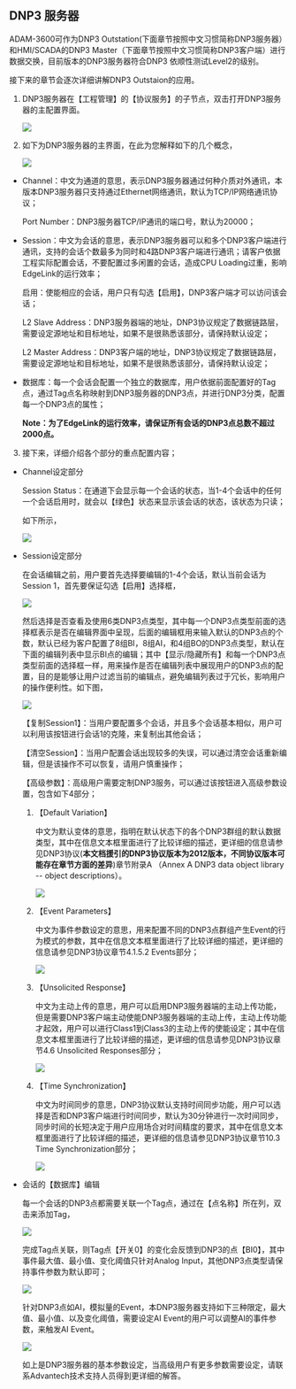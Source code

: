 ## DNP3 服务器　


ADAM-3600可作为DNP3 Outstation(下面章节按照中文习惯简称DNP3服务器）和HMI/SCADA的DNP3 Master（下面章节按照中文习惯简称DNP3客户端）进行数据交换，目前版本的DNP3服务器符合DNP3 依顺性测试Level2的级别。　

接下来的章节会逐次详细讲解DNP3 Outstaion的应用。

1. DNP3服务器在【工程管理】的【协议服务】的子节点，双击打开DNP3服务器的主配置界面。

	![](DNP3Outstaion_1.png)

2. 如下为DNP3服务器的主界面，在此为您解释如下的几个概念，

	![](DNP3Outstaion_2.png)

 - Channel：中文为通道的意思，表示DNP3服务器通过何种介质对外通讯，本版本DNP3服务器只支持通过Ethernet网络通讯，默认为TCP/IP网络通讯协议；

	Port Number：DNP3服务器TCP/IP通讯的端口号，默认为20000；
	
 - Session：中文为会话的意思，表示DNP3服务器可以和多个DNP3客户端进行通讯，支持的会话个数最多为同时和4路DNP3客户端进行通讯；请客户依据工程实际配置会话，不要配置过多闲置的会话，造成CPU Loading过重，影响EdgeLink的运行效率；

	启用：使能相应的会话，用户只有勾选【启用】，DNP3客户端才可以访问该会话；

	L2 Slave Address：DNP3服务器端的地址，DNP3协议规定了数据链路层，需要设定源地址和目标地址，如果不是很熟悉该部分，请保持默认设定；

	L2 Master Address：DNP3客户端的地址，DNP3协议规定了数据链路层，需要设定源地址和目标地址，如果不是很熟悉该部分，请保持默认设定；

 - 数据库：每一个会话会配置一个独立的数据库，用户依据前面配置好的Tag点，通过Tag点名称映射到DNP3服务器的DNP3点，并进行DNP3分类，配置每一个DNP3点的属性；


	**Note：为了EdgeLink的运行效率，请保证所有会话的DNP3点总数不超过2000点。**

3. 接下来，详细介绍各个部分的重点配置内容；

 - Channel设定部分

	Session Status：在通道下会显示每一个会话的状态，当1-4个会话中的任何一个会话启用时，就会以【绿色】状态来显示该会话的状态，该状态为只读；

	如下所示，

	![](DNP3Outstaion_3.png)

 - Session设定部分

	在会话编辑之前，用户要首先选择要编辑的1-4个会话，默认当前会话为Session 1，首先要保证勾选【启用】选择框，

	![](DNP3Outstaion_4.png)

	然后选择是否查看及使用6类DNP3点类型，其中每一个DNP3点类型前面的选择框表示是否在编辑界面中呈现，后面的编辑框用来输入默认的DNP3点的个数，默认已经为客户配置了8组BI，8组AI，和4组BO的DNP3点类型，默认在下面的编辑列表中显示BI点的编辑；其中【显示/隐藏所有】和每一个DNP3点类型前面的选择框一样，用来操作是否在编辑列表中展现用户的DNP3点的配置，目的是能够让用户过滤当前的编辑点，避免编辑列表过于冗长，影响用户的操作便利性。如下图，

	![](DNP3Outstaion_5.png)

	【复制Session1】：当用户要配置多个会话，并且多个会话基本相似，用户可以利用该按钮进行会话1的克隆，来复制出其他会话；

	【清空Session】：当用户配置会话出现较多的失误，可以通过清空会话重新编辑，但是该操作不可以恢复，请用户慎重操作；

	【高级参数】：高级用户需要定制DNP3服务，可以通过该按钮进入高级参数设置，包含如下4部分；

	1. 【Default Variation】

		中文为默认变体的意思，指明在默认状态下的各个DNP3群组的默认数据类型，其中在信息文本框里面进行了比较详细的描述，更详细的信息请参见DNP3协议(**本文档援引的DNP3协议版本为2012版本，不同协议版本可能存在章节方面的差异**)章节附录A （Annex A DNP3 data object library -- object descriptions）。

		![](DNP3Outstaion_6.png)

	2. 【Event Parameters】

		中文为事件参数设定的意思，用来配置不同的DNP3点群组产生Event的行为模式的参数，其中在信息文本框里面进行了比较详细的描述，更详细的信息请参见DNP3协议章节4.1.5.2 Events部分；

		![](DNP3Outstaion_7.png)

	3. 【Unsolicited Response】

		中文为主动上传的意思，用户可以启用DNP3服务器端的主动上传功能，但是需要DNP3客户端主动使能DNP3服务器端的主动上传，主动上传功能才起效，用户可以进行Class1到Class3的主动上传的使能设定；其中在信息文本框里面进行了比较详细的描述，更详细的信息请参见DNP3协议章节4.6 Unsolicited Responses部分；

		![](DNP3Outstaion_8.png)

	4. 【Time Synchronization】

		中文为时间同步的意思，DNP3协议默认支持时间同步功能，用户可以选择是否和DNP3客户端进行时间同步，默认为30分钟进行一次时间同步，同步时间的长短决定于用户应用场合对时间精度的要求，其中在信息文本框里面进行了比较详细的描述，更详细的信息请参见DNP3协议章节10.3 Time Synchronization部分；

		![](DNP3Outstaion_9.png)

 - 会话的【数据库】编辑

	每一个会话的DNP3点都需要关联一个Tag点，通过在【点名称】所在列，双击来添加Tag，

	![](DNP3Outstaion_10.png)

	完成Tag点关联，则Tag点【开关0】的变化会反馈到DNP3的点【BI0】，其中事件最大值、最小值、变化阈值只针对Analog Input，其他DNP3点类型请保持事件参数为默认即可；

	![](DNP3Outstaion_11.png)

	针对DNP3点如AI，模拟量的Event，本DNP3服务器支持如下三种限定，最大值、最小值、以及变化阈值，需要设定AI Event的用户可以调整AI的事件参数，来触发AI Event。

	![](DNP3Outstaion_12.png)

	如上是DNP3服务器的基本参数设定，当高级用户有更多参数需要设定，请联系Advantech技术支持人员得到更详细的解答。
